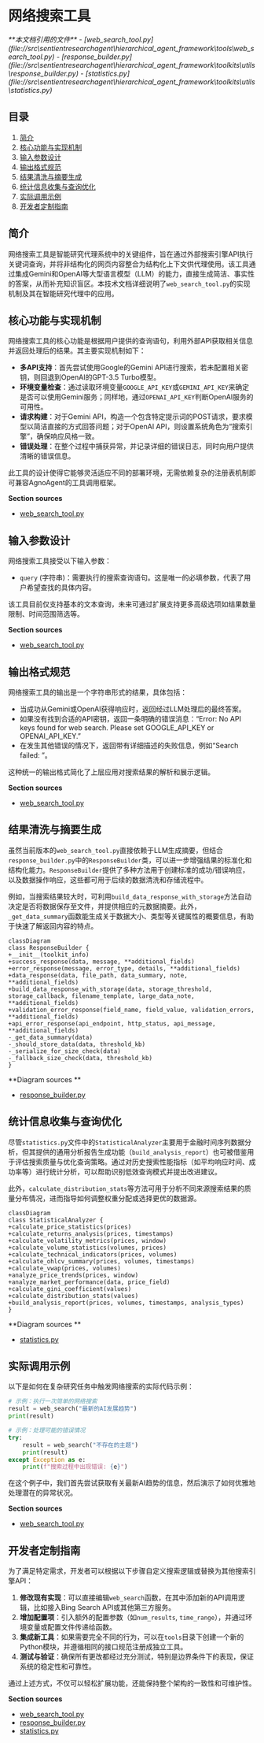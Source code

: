 # 网络搜索工具

<cite>
**本文档引用的文件**   
- [web_search_tool.py](file://src\sentientresearchagent\hierarchical_agent_framework\tools\web_search_tool.py)
- [response_builder.py](file://src\sentientresearchagent\hierarchical_agent_framework\toolkits\utils\response_builder.py)
- [statistics.py](file://src\sentientresearchagent\hierarchical_agent_framework\toolkits\utils\statistics.py)
</cite>

## 目录
1. [简介](#简介)
2. [核心功能与实现机制](#核心功能与实现机制)
3. [输入参数设计](#输入参数设计)
4. [输出格式规范](#输出格式规范)
5. [结果清洗与摘要生成](#结果清洗与摘要生成)
6. [统计信息收集与查询优化](#统计信息收集与查询优化)
7. [实际调用示例](#实际调用示例)
8. [开发者定制指南](#开发者定制指南)

## 简介
网络搜索工具是智能研究代理系统中的关键组件，旨在通过外部搜索引擎API执行关键词查询，并将非结构化的网页内容整合为结构化上下文供代理使用。该工具通过集成Gemini和OpenAI等大型语言模型（LLM）的能力，直接生成简洁、事实性的答案，从而补充知识盲区。本技术文档详细说明了`web_search_tool.py`的实现机制及其在智能研究代理中的应用。

## 核心功能与实现机制
网络搜索工具的核心功能是根据用户提供的查询语句，利用外部API获取相关信息并返回处理后的结果。其主要实现机制如下：

- **多API支持**：首先尝试使用Google的Gemini API进行搜索，若未配置相关密钥，则回退到OpenAI的GPT-3.5 Turbo模型。
- **环境变量检查**：通过读取环境变量`GOOGLE_API_KEY`或`GEMINI_API_KEY`来确定是否可以使用Gemini服务；同样地，通过`OPENAI_API_KEY`判断OpenAI服务的可用性。
- **请求构建**：对于Gemini API，构造一个包含特定提示词的POST请求，要求模型以简洁直接的方式回答问题；对于OpenAI API，则设置系统角色为“搜索引擎”，确保响应风格一致。
- **错误处理**：在整个过程中捕获异常，并记录详细的错误日志，同时向用户提供清晰的错误信息。

此工具的设计使得它能够灵活适应不同的部署环境，无需依赖复杂的注册表机制即可兼容AgnoAgent的工具调用框架。

**Section sources**
- [web_search_tool.py](file://src\sentientresearchagent\hierarchical_agent_framework\tools\web_search_tool.py#L15-L96)

## 输入参数设计
网络搜索工具接受以下输入参数：

- `query` (字符串)：需要执行的搜索查询语句。这是唯一的必填参数，代表了用户希望查找的具体内容。

该工具目前仅支持基本的文本查询，未来可通过扩展支持更多高级选项如结果数量限制、时间范围筛选等。

**Section sources**
- [web_search_tool.py](file://src\sentientresearchagent\hierarchical_agent_framework\tools\web_search_tool.py#L15-L96)

## 输出格式规范
网络搜索工具的输出是一个字符串形式的结果，具体包括：

- 当成功从Gemini或OpenAI获得响应时，返回经过LLM处理后的最终答案。
- 如果没有找到合适的API密钥，返回一条明确的错误消息：“Error: No API keys found for web search. Please set GOOGLE_API_KEY or OPENAI_API_KEY.”
- 在发生其他错误的情况下，返回带有详细描述的失败信息，例如“Search failed: <error details>”。

这种统一的输出格式简化了上层应用对搜索结果的解析和展示逻辑。

**Section sources**
- [web_search_tool.py](file://src\sentientresearchagent\hierarchical_agent_framework\tools\web_search_tool.py#L15-L96)

## 结果清洗与摘要生成
虽然当前版本的`web_search_tool.py`直接依赖于LLM生成摘要，但结合`response_builder.py`中的`ResponseBuilder`类，可以进一步增强结果的标准化和结构化能力。`ResponseBuilder`提供了多种方法用于创建标准的成功/错误响应，以及数据操作响应，这些都可用于后续的数据清洗和存储流程中。

例如，当搜索结果较大时，可利用`build_data_response_with_storage`方法自动决定是否将数据保存至文件，并提供相应的元数据摘要。此外，`_get_data_summary`函数能生成关于数据大小、类型等关键属性的概要信息，有助于快速了解返回内容的特点。

```mermaid
classDiagram
class ResponseBuilder {
+__init__(toolkit_info)
+success_response(data, message, **additional_fields)
+error_response(message, error_type, details, **additional_fields)
+data_response(data, file_path, data_summary, note, **additional_fields)
+build_data_response_with_storage(data, storage_threshold, storage_callback, filename_template, large_data_note, **additional_fields)
+validation_error_response(field_name, field_value, validation_errors, **additional_fields)
+api_error_response(api_endpoint, http_status, api_message, **additional_fields)
-_get_data_summary(data)
-_should_store_data(data, threshold_kb)
-_serialize_for_size_check(data)
-_fallback_size_check(data, threshold_kb)
}
```

**Diagram sources **
- [response_builder.py](file://src\sentientresearchagent\hierarchical_agent_framework\toolkits\utils\response_builder.py#L14-L381)

## 统计信息收集与查询优化
尽管`statistics.py`文件中的`StatisticalAnalyzer`主要用于金融时间序列数据分析，但其提供的通用分析报告生成功能（`build_analysis_report`）也可被借鉴用于评估搜索质量与优化查询策略。通过对历史搜索性能指标（如平均响应时间、成功率等）进行统计分析，可以帮助识别低效查询模式并提出改进建议。

此外，`calculate_distribution_stats`等方法可用于分析不同来源搜索结果的质量分布情况，进而指导如何调整权重分配或选择更优的数据源。

```mermaid
classDiagram
class StatisticalAnalyzer {
+calculate_price_statistics(prices)
+calculate_returns_analysis(prices, timestamps)
+calculate_volatility_metrics(prices, window)
+calculate_volume_statistics(volumes, prices)
+calculate_technical_indicators(prices, volumes)
+calculate_ohlcv_summary(prices, volumes, timestamps)
+calculate_vwap(prices, volumes)
+analyze_price_trends(prices, window)
+analyze_market_performance(data, price_field)
+calculate_gini_coefficient(values)
+calculate_distribution_stats(values)
+build_analysis_report(prices, volumes, timestamps, analysis_types)
}
```

**Diagram sources **
- [statistics.py](file://src\sentientresearchagent\hierarchical_agent_framework\toolkits\utils\statistics.py#L27-L763)

## 实际调用示例
以下是如何在复杂研究任务中触发网络搜索的实际代码示例：

```python
# 示例：执行一次简单的网络搜索
result = web_search("最新的AI发展趋势")
print(result)

# 示例：处理可能的错误情况
try:
    result = web_search("不存在的主题")
    print(result)
except Exception as e:
    print(f"搜索过程中出现错误: {e}")
```

在这个例子中，我们首先尝试获取有关最新AI趋势的信息，然后演示了如何优雅地处理潜在的异常状况。

**Section sources**
- [web_search_tool.py](file://src\sentientresearchagent\hierarchical_agent_framework\tools\web_search_tool.py#L15-L96)

## 开发者定制指南
为了满足特定需求，开发者可以根据以下步骤自定义搜索逻辑或替换为其他搜索引擎API：

1. **修改现有实现**：可以直接编辑`web_search`函数，在其中添加新的API调用逻辑，比如接入Bing Search API或其他第三方服务。
2. **增加配置项**：引入额外的配置参数（如`num_results`, `time_range`），并通过环境变量或配置文件传递给函数。
3. **集成新工具**：如果需要完全不同的行为，可以在`tools`目录下创建一个新的Python模块，并遵循相同的接口规范注册成独立工具。
4. **测试与验证**：确保所有更改都经过充分测试，特别是边界条件下的表现，保证系统的稳定性和可靠性。

通过上述方式，不仅可以轻松扩展功能，还能保持整个架构的一致性和可维护性。

**Section sources**
- [web_search_tool.py](file://src\sentientresearchagent\hierarchical_agent_framework\tools\web_search_tool.py#L15-L96)
- [response_builder.py](file://src\sentientresearchagent\hierarchical_agent_framework\toolkits\utils\response_builder.py#L14-L381)
- [statistics.py](file://src\sentientresearchagent\hierarchical_agent_framework\toolkits\utils\statistics.py#L27-L763)